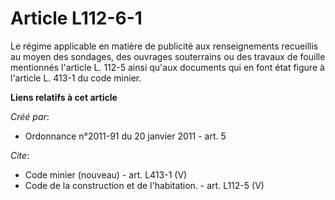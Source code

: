 # Article L112-6-1

Le régime applicable en matière de publicité aux renseignements recueillis au moyen des sondages, des ouvrages souterrains ou
des travaux de fouille mentionnés l'article L. 112-5 ainsi qu'aux documents qui en font état figure à l'article L. 413-1 du
code minier.

**Liens relatifs à cet article**

_Créé par_:

  - Ordonnance n°2011-91 du 20 janvier 2011 - art. 5

_Cite_:

  - Code minier (nouveau) - art. L413-1 (V)
  - Code de la construction et de l'habitation. - art. L112-5 (V)
